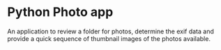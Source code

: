 # Python Photo app

An application to review a folder for photos, determine the exif data and provide a quick sequence of thumbnail images of the photos available.